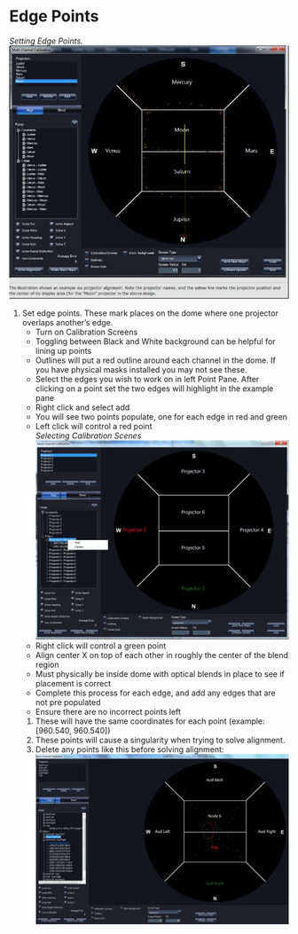 # Edge Points

_Setting Edge Points._
![](assets/edgepoints.jpg)

1.  Set edge points. These mark places on the dome where one projector overlaps another’s edge.
    -  Turn on Calibration Screens
    -  Toggling between Black and White background can be helpful for lining up points
    -  Outlines will put a red outline around each channel in the dome. If you have physical masks installed you may not see these.
    -  Select the edges you wish to work on in left Point Pane. After clicking on a point set the two edges will highlight in the example pane
    -  Right click and select add
    -  You will see two points populate, one for each edge in red and green
    -  Left click will control a red point <br>
      _Selecting Calibration Scenes_
      ![](assets/calibrationscenes.jpg)
    -  Right click will control a green point
    -  Align center X on top of each other in roughly the center of the blend region
    -  Must physically be inside dome with optical blends in place to see if placement is correct
    -  Complete this process for each edge, and add any edges that are not pre populated
    -  Ensure there are no incorrect points left
      1.  These will have the same coordinates for each point (example: [960.540, 960.540])
      2.  These points will cause a singularity when trying to solve alignment.
      3.  Delete any points like this before solving alignment:
    ![](assets/delbadpoints.jpg)

